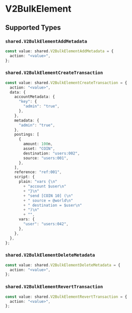 # V2BulkElement


## Supported Types

### `shared.V2BulkElementAddMetadata`

```typescript
const value: shared.V2BulkElementAddMetadata = {
  action: "<value>",
};
```

### `shared.V2BulkElementCreateTransaction`

```typescript
const value: shared.V2BulkElementCreateTransaction = {
  action: "<value>",
  data: {
    accountMetadata: {
      "key": {
        "admin": "true",
      },
    },
    metadata: {
      "admin": "true",
    },
    postings: [
      {
        amount: 100n,
        asset: "COIN",
        destination: "users:002",
        source: "users:001",
      },
    ],
    reference: "ref:001",
    script: {
      plain: "vars {\n"
        + "account $user\n"
        + "}\n"
        + "send [COIN 10] (\n"
        + "	source = @world\n"
        + "	destination = $user\n"
        + ")\n"
        + "",
      vars: {
        "user": "users:042",
      },
    },
  },
};
```

### `shared.V2BulkElementDeleteMetadata`

```typescript
const value: shared.V2BulkElementDeleteMetadata = {
  action: "<value>",
};
```

### `shared.V2BulkElementRevertTransaction`

```typescript
const value: shared.V2BulkElementRevertTransaction = {
  action: "<value>",
};
```

